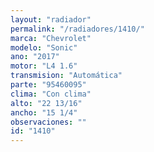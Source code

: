 ```yaml
---
layout: "radiador"
permalink: "/radiadores/1410/"
marca: "Chevrolet"
modelo: "Sonic"
ano: "2017"
motor: "L4 1.6"
transmision: "Automática"
parte: "95460095"
clima: "Con clima"
alto: "22 13/16"
ancho: "15 1/4"
observaciones: ""
id: "1410"
---
```



